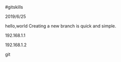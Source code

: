 #gitskills

2019/6/25

hello,world
Creating a new branch is quick and simple.


192.168.1.1

192.168.1.2

git 
